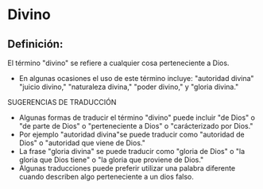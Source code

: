 # Divino

## Definición: 

El término "divino" se refiere a cualquier cosa perteneciente a Dios.

* En algunas ocasiones el uso de este término incluye: "autoridad divina"  "juicio divino," "naturaleza divina," "poder divino," y "gloria divina."

SUGERENCIAS DE TRADUCCIÓN

* Algunas formas de traducir el término "divino" puede incluir "de Dios" o "de parte de Dios" o "perteneciente a Dios" o "carácterizado por Dios."
* Por ejemplo "autoridad divina"se puede traducir como "autoridad de Dios" o "autoridad que viene de Dios."
* La frase "gloria divina" se puede traducir como "gloria de Dios" o "la gloria que Dios tiene" o "la gloria que proviene de Dios."
* Algunas traducciones puede preferir utilizar una palabra diferente cuando describen algo perteneciente a un dios falso.

